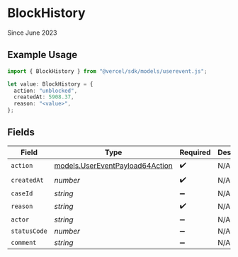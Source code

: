 # BlockHistory

Since June 2023

## Example Usage

```typescript
import { BlockHistory } from "@vercel/sdk/models/userevent.js";

let value: BlockHistory = {
  action: "unblocked",
  createdAt: 5908.37,
  reason: "<value>",
};
```

## Fields

| Field                                                                    | Type                                                                     | Required                                                                 | Description                                                              |
| ------------------------------------------------------------------------ | ------------------------------------------------------------------------ | ------------------------------------------------------------------------ | ------------------------------------------------------------------------ |
| `action`                                                                 | [models.UserEventPayload64Action](../models/usereventpayload64action.md) | :heavy_check_mark:                                                       | N/A                                                                      |
| `createdAt`                                                              | *number*                                                                 | :heavy_check_mark:                                                       | N/A                                                                      |
| `caseId`                                                                 | *string*                                                                 | :heavy_minus_sign:                                                       | N/A                                                                      |
| `reason`                                                                 | *string*                                                                 | :heavy_check_mark:                                                       | N/A                                                                      |
| `actor`                                                                  | *string*                                                                 | :heavy_minus_sign:                                                       | N/A                                                                      |
| `statusCode`                                                             | *number*                                                                 | :heavy_minus_sign:                                                       | N/A                                                                      |
| `comment`                                                                | *string*                                                                 | :heavy_minus_sign:                                                       | N/A                                                                      |